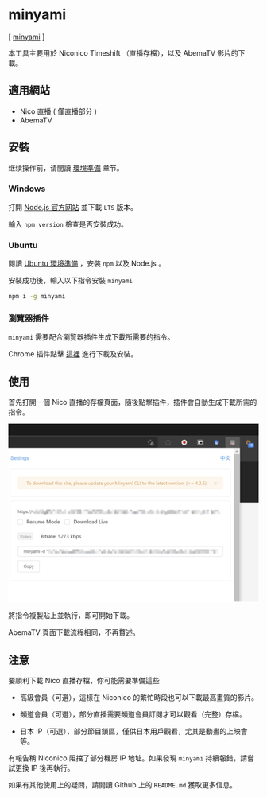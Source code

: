 # minyami

[ [minyami](https://github.com/Last-Order/Minyami) ]

本工具主要用於 Niconico Timeshift （直播存檔），以及 AbemaTV 影片的下載。

## 適用網站

- Nico 直播 ( 僅直播部分 )
- AbemaTV

## 安裝

继续操作前，请閱讀 [環境準備](/zh-tw/preparation/) 章节。

### Windows

打開 [Node.js 官方网站](https://nodejs.org/) 並下載 `LTS` 版本。

輸入 `npm version` 檢查是否安裝成功。

### Ubuntu

閱讀 [Ubuntu 環境準備](/zh-tw/preparation/#node-js) ，安裝 `npm` 以及 Node.js 。

安裝成功後，輸入以下指令安裝 `minyami`

```bash
npm i -g minyami
```

### 瀏覽器插件

`minyami` 需要配合瀏覽器插件生成下載所需要的指令。

Chrome 插件點擊 [這裡](https://chrome.google.com/webstore/detail/minyami/cgejkofhdaffiifhcohjdbbheldkiaed) 進行下載及安裝。

## 使用

首先打開一個 Nico 直播的存檔頁面，隨後點擊插件，插件會自動生成下載所需的指令。

![Plugin](./minyami-0001.jpg)

將指令複製貼上並執行，即可開始下載。

AbemaTV 頁面下載流程相同，不再贅述。

## 注意

要順利下載 Nico 直播存檔，你可能需要準備這些

- 高級會員（可選），這樣在 Niconico 的繁忙時段也可以下載最高畫質的影片。

- 頻道會員（可選），部分直播需要頻道會員訂閱才可以觀看（完整）存檔。

- 日本 IP（可選），部分節目鎖區，僅供日本用戶觀看，尤其是動畫的上映會等。

有報告稱 Niconico 阻擋了部分機房 IP 地址。如果發現 `minyami` 持續報錯，請嘗試更換 IP 後再執行。

如果有其他使用上的疑問，請閱讀 Github 上的 `README.md` 獲取更多信息。
